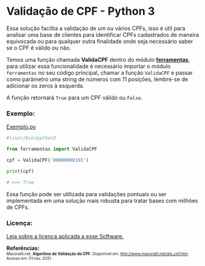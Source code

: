 # Validação de CPF - Python 3 

Essa solução facilita a validação de um ou vários CPFs, isso é útil para analisar uma base de clientes para identificar CPFs cadastrados de maneira equivocada ou para qualquer outra finalidade onde seja necessário saber se o CPF é válido ou não. 

Temos uma função chamada **ValidaCPF** dentro do módulo [**ferramentas**](ferramentas/__init__.py), para utilizar essa funcionalidade é necessário importar o módulo ````ferramentas```` no seu código principal, chamar a função ````ValidaCPF```` e passar como parâmetro uma string de números com 11 posições, lembre-se de adicionar os zeros à esquerda. 

A função retornará ````True```` para um CPF válido ou ````False````.

### Exemplo:

[Exemplo.py](Exemplo.py)

```python
#!/usr/bin/python3

from ferramentas import ValidaCPF

cpf = ValidaCPF('00000000191')

print(cpf)

# >>> True
```

Essa função pode ser utilizada para validações pontuais ou ser implementada em uma solução mais robusta para tratar bases com milhões de CPFs.

### Licença:
[Leia sobre a licença aplicada a esse Software.](LICENSE)

**Referências:**  <br/><font size="1">Macoratti.net, **Algoritmo de Validação do CPF.** Disponível em: <http://www.macoratti.net/alg_cpf.htm>. Acesso em: 01 nov. 2021.  <br/></font>
